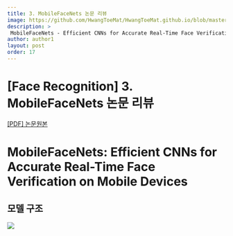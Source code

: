 ```yaml
---
title: 3. MobileFaceNets 논문 리뷰
image: https://github.com/HwangToeMat/HwangToeMat.github.io/blob/master/Paper-Review/image/MobileFaceNets/img0.png?raw=true
description: >
 MobileFaceNets - Efficient CNNs for Accurate Real-Time Face Verification on Mobile Devices을 읽고 논문 주요내용을 정리해본다.
author: author1
layout: post
order: 17
---
```

# [Face Recognition] 3. MobileFaceNets 논문 리뷰

<a href="https://arxiv.org/abs/1503.03832.pdf">[PDF] 논문원본</a>

# MobileFaceNets: Efficient CNNs for Accurate Real-Time Face Verification on Mobile Devices

## 모델 구조

<img src="https://github.com/HwangToeMat/HwangToeMat.github.io/blob/master/Paper-Review/image/MobileFaceNets/img1.png?raw=true" style="max-width:100%;margin-left: auto; margin-right: auto; display: block;">

